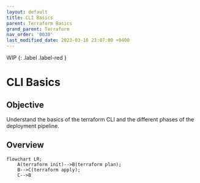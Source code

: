 ```yaml
---
layout: default
title: CLI Basics
parent: Terraform Basics
grand_parent: Terraform
nav_order: '0030'
last_modified_date: 2023-03-18 23:07:00 +0400
---
```


WIP
{: .label .label-red }

# CLI Basics

## Objective

Understand the basics of the terraform CLI and the different phases of the
deployment pipeline.

## Overview

```mermaid
flowchart LR;
    A(terraform init)-->B(terraform plan);
    B-->C(terraform apply);
    C-->B
```
